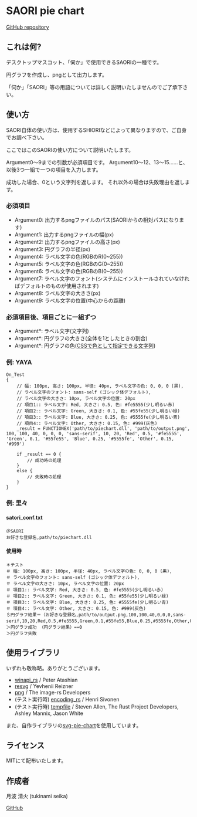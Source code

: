 # SAORI pie chart

[GitHub repository](https://github.com/tukinami/saori-pie-chart)

## これは何?

デスクトップマスコット、「伺か」で使用できるSAORIの一種です。

円グラフを作成し、pngとして出力します。

「伺か」「SAORI」等の用語については詳しく説明いたしませんのでご了承下さい。

## 使い方

SAORI自体の使い方は、使用するSHIORIなどによって異なりますので、ご自身でお調べ下さい。

ここではこのSAORIの使い方について説明いたします。

Argument0〜9までの引数が必須項目です。
Argument10〜12、13〜15……と、以後3つ一組で一つの項目を入力します。

成功した場合、0という文字列を返します。
それ以外の場合は失敗理由を返します。

### 必須項目

+ Argument0: 出力するpngファイルのパス(SAORIからの相対パスになります)
+ Argument1: 出力するpngファイルの幅(px)
+ Argument2: 出力するpngファイルの高さ(px)
+ Argument3: 円グラフの半径(px)
+ Argument4: ラベル文字の色(RGBのR(0~255))
+ Argument5: ラベル文字の色(RGBのG(0~255))
+ Argument6: ラベル文字の色(RGBのB(0~255))
+ Argument7: ラベル文字のフォント(システムにインストールされていなければデフォルトのものが使用されます)
+ Argument8: ラベル文字の大きさ(px)
+ Argument9: ラベル文字の位置(中心からの距離)

### 必須項目後、項目ごとに一組ずつ

+ Argument*: ラベル文字(文字列)
+ Argument*: 円グラフの大きさ(全体を1としたときの割合)
+ Argument*: 円グラフの色([CSSで色として指定できる文字列](https://developer.mozilla.org/ja/docs/Web/CSS/color_value))

### 例: YAYA

```
On_Test
{
    // 幅: 100px, 高さ: 100px, 半径: 40px, ラベル文字の色: 0, 0, 0 (黒),
    // ラベル文字のフォント: sans-self (ゴシック体デフォルト),
    // ラベル文字の大きさ: 10px, ラベル文字の位置: 20px
    // 項目1:: ラベル文字: Red, 大きさ: 0.5, 色: #fe5555(少し明るい赤)
    // 項目2:: ラベル文字: Green, 大きさ: 0.1, 色: #55fe55(少し明るい緑)
    // 項目3:: ラベル文字: Blue, 大きさ: 0.25, 色: #5555fe(少し明るい青)
    // 項目4:: ラベル文字: Other, 大きさ: 0.15, 色: #999(灰色)
    _result = FUNCTIONEX('path/to/piechart.dll', 'path/to/output.png', 100, 100, 40, 0, 0, 0, 'sans-serif', 10, 20, 'Red', 0.5, '#fe5555', 'Green', 0.1, '#55fe55', 'Blue', 0.25, '#5555fe', 'Other', 0.15, '#999')
    
    if _result == 0 {
        // 成功時の処理
    }
    else {
        // 失敗時の処理
    }
}
```

### 例: 里々

#### satori_conf.txt

```
＠SAORI
お好きな登録名,path/to/piechart.dll
```

#### 使用時

```
＊テスト
＃ 幅: 100px, 高さ: 100px, 半径: 40px, ラベル文字の色: 0, 0, 0 (黒),
＃ ラベル文字のフォント: sans-self (ゴシック体デフォルト),
＃ ラベル文字の大きさ: 10px, ラベル文字の位置: 20px
＃ 項目1:: ラベル文字: Red, 大きさ: 0.5, 色: #fe5555(少し明るい赤)
＃ 項目2:: ラベル文字: Green, 大きさ: 0.1, 色: #55fe55(少し明るい緑)
＃ 項目3:: ラベル文字: Blue, 大きさ: 0.25, 色: #5555fe(少し明るい青)
＃ 項目4:: ラベル文字: Other, 大きさ: 0.15, 色: #999(灰色)
＄円グラフ結果＝（お好きな登録名,path/to/output.png,100,100,40,0,0,0,sans-serif,10,20,Red,0.5,#fe5555,Green,0.1,#55fe55,Blue,0.25,#5555fe,Other,0.15,#999）
＞円グラフ成功	（円グラフ結果）==0
＞円グラフ失敗
```

## 使用ライブラリ

いずれも敬称略。ありがとうございます。

+ [winapi\_rs](https://github.com/retep998/winapi-rs) / Peter Atashian
+ [resvg](https://github.com/RazrFalcon/resvg) / Yevhenii Reizner
+ [png](https://github.com/image-rs/image-png) / The image-rs Developers
+ (テスト実行時) [encoding\_rs](https://github.com/hsivonen/encoding_rs) / Henri Sivonen
+ (テスト実行時) [tempfile](https://github.com/Stebalien/tempfile) / Steven Allen, The Rust Project Developers, Ashley Mannix, Jason White

また、自作ライブラリの[svg-pie-chart](https://github.com/tukinami/svg-pie-chart)を使用しています。

## ライセンス

MITにて配布いたします。

## 作成者

月波 清火 (tukinami seika)

[GitHub](https://github.com/tukinami)
